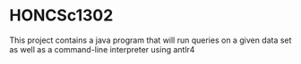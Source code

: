 # HONCSc1302
This project contains a java program that will run queries on a given data set as well as a command-line interpreter using antlr4
